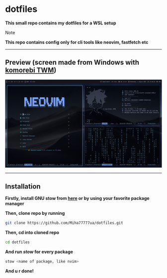 # dotfiles

**This small repo contains my dotfiles for a WSL setup**
> [!NOTE]
> **This repo contains config only for cli tools like neovim, fastfetch etc** 

---

## Preview (screen made from Windows with [komorebi TWM](https://github.com/LGUG2Z/komorebi))

![screenshot](./preview/preview.png)

---

## Installation

**Firstly, install GNU stow from [here](https://www.gnu.org/software/stow/) or by using your favorite package manager**

**Then, clone repo by running**

```bash
git clone https://github.com/Miha77777ua/dotfiles.git
```

**Then, cd into cloned repo**

```bash
cd dotfiles
```

**And run *stow* for every package**

```bash
stow <name of package, like nvim>
```

**And u r done!**
